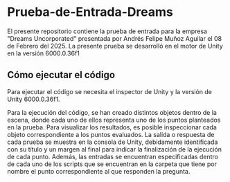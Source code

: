 # Prueba-de-Entrada-Dreams
El presente repositorio contiene la prueba de entrada para la empresa "Dreams Uncorporated" presentada por Andrés Felipe Muñoz Aguilar el 08 de Febrero del 2025. La presente prueba se desarrolló en el motor de Unity en la versión 6000.0.36f1

## Cómo ejecutar el código
Para ejecutar el código se necesita el inspector de Unity y la versión de Unity 6000.0.36f1.

Para la ejecución del código, se han creado distintos objetos dentro de la escena, donde cada uno de ellos representa uno de los puntos planteados en la prueba. Para visualizar los resultados, es posible inspeccionar cada objeto correspondiente a los puntos evaluados. La salida o respuesta de cada prueba se muestra en la consola de Unity, debidamente identificada con su título y un margen al final para indicar la finalización de la ejecución de cada punto. Además, las entradas se encuentran especificadas dentro de cada uno de los scripts que se encuentran en la carpeta que tiene por nombre el punto correspondiente al que responden la pregunta.